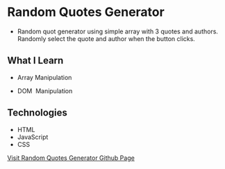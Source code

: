 # Random Quotes Generator

* Random quot generator using simple array with 3 quotes and authors. Randomly select the quote and author when the button clicks.

## What I Learn

* Array Manipulation

* DOM  Manipulation

## Technologies

* HTML
* JavaScript
* CSS

[Visit Random Quotes Generator Github Page](https://manoj0718.github.io/message-generator-node/)
